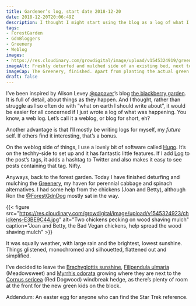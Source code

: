 ```yaml
---
title: Gardener’s log, start date 2018-12-20
date: 2018-12-20T20:06:49Z
description: I thought I might start using the blog as a log of what I do in the garden, a diary of ramshackle thoughts, minor ramblings and garden ambles.
tags: 
- ForestGarden
- GdnBloggers
- Greenery
- Weblog
images: 
- https://res.cloudinary.com/growdigital/image/upload/v1545324919/greenery-FD64065C.jpg
imageAlt: Freshly deturfed and mulched side of an existing bed, next to raised beds
imageCap: The Greenery, finished. Apart from planting the actual green stuff.
draft: false
---
```


I’ve been inspired by Alison Levey [@papaver](https://twitter.com/papaver)’s blog [the blackberry garden](http://www.blackberrygarden.co.uk). It is full of detail, about things as they happen. And I thought, rather than struggle as I so often do with “what on earth I should write about”, it would be easier for all concerned if I just wrote a log of what was happening. You know, a web log. Let’s call it a weblog, or blog for short, eh?

Another advantage is that I’ll mostly be writing logs for myself, my _future_ self. If others find it interesting, that’s a bonus.

On the weblog side of things, I use a lovely bit of software called [Hugo](https://gohugo.io). It’s on the techhy-side to set up and it has fantastic little features. If I add [Log](https://www.forestgarden.wales/tags/log/) to the post’s tags, it adds a hashtag to Twitter and also makes it easy to see posts containing that tag. Nifty.

Anyways, back to the forest garden. Today I have finished deturfing and mulching the [Greenery](https://www.forestgarden.wales/blog/eat-your-greens-forest-garden-greenery/), my haven for perennial cabbage and spinach alternatives. I had some help from the chickens (Joan and Betty), although Ron the [@ForestGdnDog](https://twitter.com/forestgdndog) mostly sat in the way. 

{{< figure src="https://res.cloudinary.com/growdigital/image/upload/v1545324923/chickens-E3BE9C44.jpg" alt="Two chickens pecking on wood shaving mulch" caption="Joan and Betty, the Bad Vegan chickens, help spread the wood shaving mulch" >}}

It was squally weather, with large rain and the brightest, lowest sunshine. Things glistened, monochromed and silhouetted, flattened out and simplified.

I’ve decided to leave the [Brachyglottis sunshine](https://www.rhs.org.uk/Plants/86133/Brachyglottis-(Dunedin-Group)-Sunshine/Details), [Filipendula ulmaria](https://pfaf.org/user/plant.aspx?latinname=Filipendula+ulmaria) (Meadowsweet) and [Myrrhis odorata](https://pfaf.org/user/plant.aspx?latinname=Myrrhis+odorata) growing where they are next to the [Cornus sericea](https://pfaf.org/user/plant.aspx?latinname=Cornus+sericea) (Red Dogwood) windbreak hedge, as there’s plenty of room at the front for the new green kids on the block.

Addendum: An easter egg for anyone who can find the Star Trek reference.
